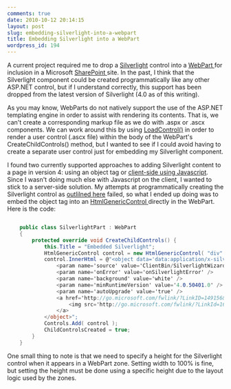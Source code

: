 ```yaml
---
comments: true
date: 2010-10-12 20:14:15
layout: post
slug: embedding-silverlight-into-a-webpart
title: Embedding Silverlight into a WebPart
wordpress_id: 194
---
```


A current project required me to drop a [Silverlight](http://www.silverlight.net/) control into a [WebPart ](http://msdn.microsoft.com/en-us/library/system.web.ui.webcontrols.webparts.webpart.aspx)for inclusion in a Microsoft [SharePoint ](http://sharepoint.microsoft.com/en-us/Pages/default.aspx)site. In the past, I think that the Silverlight component could be created programmatically like any other ASP.NET control, but if I understand correctly, this support has been dropped from the latest version of Silverlight (4.0 as of this writing). 

As you may know, WebParts do not natively support the use of the ASP.NET templating engine in order to assist with rendering its contents. That is, we can't create a corresponding markup file as we do with .aspx or .ascx components. We can work around this by using [LoadControl()](http://msdn.microsoft.com/en-us/library/system.web.ui.page.loadcontrol.aspx) in order to render a user control (.ascx file) within the body of the WebPart's CreateChildControls() method, but I wanted to see if I could avoid having to create a separate user control just for embedding my Silverlight component.

I found two currently supported approaches to adding Silverlight content to a page in version 4: using an object tag or [client-side using Javascript](http://msdn.microsoft.com/en-us/library/cc265155(VS.95).aspx). Since I wasn't doing much else with Javascript on the client, I wanted to stick to a server-side solution. My attempts at programmatically creating the Silverlight control as [outlilned here](http://blogs.msdn.com/b/andreww/archive/2009/03/12/silverlight-web-part-in-sharepoint.aspx) failed, so what I ended up doing was to embed the object tag into an [HtmlGenericControl ](http://msdn.microsoft.com/en-us/library/system.web.ui.htmlcontrols.htmlgenericcontrol.aspx)directly in the WebPart. Here is the code:

``` csharp

	public class SilverlightPart : WebPart
	{
		protected override void CreateChildControls() {
			this.Title = "Embedded Silverlight";
			HtmlGenericControl control = new HtmlGenericControl( "div" );
			control.InnerHtml = @"<object data='data:application/x-silverlight-2,' type='application/x-silverlight-2' width='100%' height='300px'>
				<param name='source' value='ClientBin/SilverlightWizard.xap'/>
				<param name='onError' value='onSilverlightError' />
				<param name='background' value='white' />
				<param name='minRuntimeVersion' value='4.0.50401.0' />
				<param name='autoUpgrade' value='true' />
				<a href='http://go.microsoft.com/fwlink/?LinkID=149156&v=4.0.50401.0' style='text-decoration:none'>
 					<img src='http://go.microsoft.com/fwlink/?LinkId=161376' alt='Get Microsoft Silverlight' style='border-style:none'/>
				</a>
			</object>";
			Controls.Add( control );
			ChildControlsCreated = true;
		}
	}

```


One small thing to note is that we need to specify a height for the Silverlight control when it appears in a WebPart zone. Setting width to 100% is fine, but setting the height must be done using a specific height due to the layout logic used by the zones.

